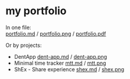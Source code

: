 # my portfolio

In one file:<br>
[portfolio.md](portfolio.md) / [portfolio.png](portfolio.png) / [portfolio.pdf](portfolio.pdf)

Or by projects:<br>
- DentApp [dent-app.md](dent-app.md) / [dent-app.png](dent-app.png)<br>
- Minimal time tracker [mtt.md](mtt.md) / [mtt.png](mtt.png)<br>
- ShEx - Share experience [shex.md](dent-app.md) / [shex.png](dent-app.png)<br>
